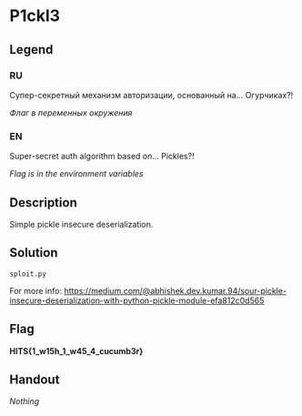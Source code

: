 # P1ckl3

## Legend

### RU

Супер-секретный механизм авторизации, основанный на... Огурчиках?!

*Флаг в переменных окружения*

### EN 

Super-secret auth algorithm based on... Pickles?!

*Flag is in the environment variables*

## Description

Simple pickle insecure deserialization.

## Solution

```sploit.py```

For more info: https://medium.com/@abhishek.dev.kumar.94/sour-pickle-insecure-deserialization-with-python-pickle-module-efa812c0d565

## Flag

**HITS{1_w15h_1_w45_4_cucumb3r}**

## Handout

*Nothing*

